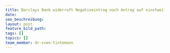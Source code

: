 ```yaml
---
title: Barclays Bank widerruft Negativeintrag nach Antrag auf einstweilige Verfügung
date:
seo_beschreibung:
layout: post
feature_bild_path:
tags: []
topics: []
team_member: dr-sven-tintemann
---
```

